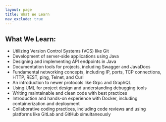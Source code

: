 ```yaml
---
layout: page
title: What We Learn
nav_exclude: true
---
```


## What We Learn:
- Utilizing Version Control Systems (VCS) like Git
- Development of server-side applications using Java
- Designing and implementing API endpoints in Java
- Documentation tools for projects, including Swagger and JavaDocs
- Fundamental networking concepts, including IP, ports, TCP connections, HTTP, REST, ping, Telnet, and Curl
- An introduction to newer protocols like Grpc and GraphQL
- Using UML for project design and understanding debugging tools
- Writing maintainable and clean code with best practices
- Introduction and hands-on experience with Docker, including containerization and deployment
- Collaborative coding practices, including code reviews and using platforms like GitLab and GitHub simultaneously

